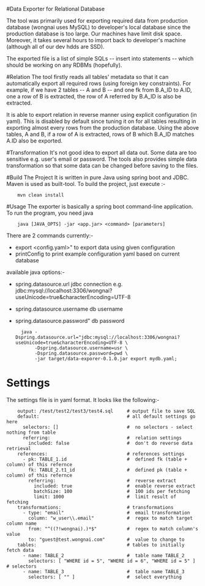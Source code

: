 #Data Exporter for Relational Database

The tool was primarily used for exporting required data from production database (wongnai uses MySQL) to developer's local database
since the production database is too large. Our machines have limit disk space. Moreover, it takes several hours to import back
to developer's machine (although all of our dev hdds are SSD).

The exported file is a list of simple SQLs -- insert into statements -- which should be working on any RDBMs (hopefully).

#Relation
The tool firstly reads all tables' metadata so that it can automatically export all required rows (using foreign key constraints).
For example, if we have 2 tables -- A and B -- and one fk from B.A_ID to A.ID, one a row of B is extracted, the row of A referred by
B.A_ID is also be extracted.

It is able to export relation in reverse manner using explicit configuration (in yaml). This is disabled by default since tuning it
on for all tables resulting in exporting almost every rows from the production database. Using the above tables, A and B, if a row of A
is extracted, rows of B which B.A_ID matches A.ID also be exported.

#Transformation
It's not good idea to export all data out. Some data are too sensitive e.g. user's email or password. The tools also provides simple data
transformation so that some data can be changed before saving to the files.

#Build The Project
It is written in pure Java using spring boot and JDBC. Maven is used as  built-tool. To build the project, just execute :-

		mvn clean install

#Usage
The exporter is basically a spring boot command-line application. To run the program, you need java

		java [JAVA_OPTS] -jar <app.jar> <command> [parameters]

There are 2 commands currently:-
* export <config.yaml>"
   to export data using given configuration
* printConfig
   to print example configuration yaml based on current database

available java options:-

* spring.datasource.url
   jdbc connection e.g. jdbc:mysql://localhost:3306/wongnai?useUnicode=true&characterEncoding=UTF-8
* spring.datasource.username
   db username
* spring.datasource.password"
   db password


	 	java -Dspring.datasource.url="jdbc:mysql://localhost:3306/wongnai?useUnicode=true&characterEncoding=UTF-8 \
			 -Dspring.datasource.username=usr \
			 -Dspring.datasource.password=pwd \
			 -jar target/data-exporer-0.1.0.jar export mydb.yaml;


# Settings
The settings file is in yaml format. It looks like the following:-

		output: /test/test2/test3/test4.sql		# output file to save SQL
        default:								# all default settings go here
          selectors: []							#  no selectors - select nothing from table
          referring:							#  relation settings
            included: false						#  don't do reverse data retrieval
        references:								# references settings
          - pk: TABLE_1.id              	    #  defined fk (table + column) of this refernce
            fk: TABLE_2.t1_id				 	#  defined pk (table + column) of this refernce
            referring:							#  reverse extract
              included: true					#  enable reverse extract
              batchSize: 100					#  100 ids per fetching
              limit: 1000						#  limit result of fetching
        transformations:						# transformations
		  - type: "email"						#  email transformation
			column: "w_user\\.email"			#  regex to match target column name
			from: "^((?!wongnai).)*$"			#  regex to match column's value
			to: "guest@test.wongnai.com"		#  value to change to
        tables:									# tables to initially fetch data
          - name: TABLE_2						#  table name TABLE_2
            selectors: [ "WHERE id = 5", "WHERE id = 6", "WHERE id = 5" ]	# selectors
          - name: TABLE_3						#  table name TABLE_3
            selectors: [ "" ]					#  select everything

